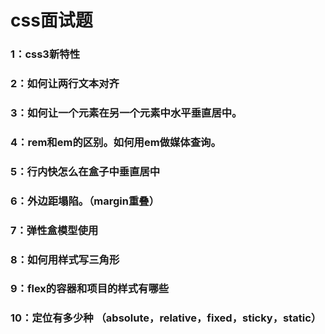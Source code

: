 # css面试题

### 1：css3新特性

### 2：如何让两行文本对齐

### 3：如何让一个元素在另一个元素中水平垂直居中。

### 4：rem和em的区别。如何用em做媒体查询。

### 5：行内快怎么在盒子中垂直居中

### 6：外边距塌陷。（margin重叠）

### 7：弹性盒模型使用

### 8：如何用样式写三角形

### 9：flex的容器和项目的样式有哪些

### 10：定位有多少种 （absolute，relative，fixed，sticky，static）

